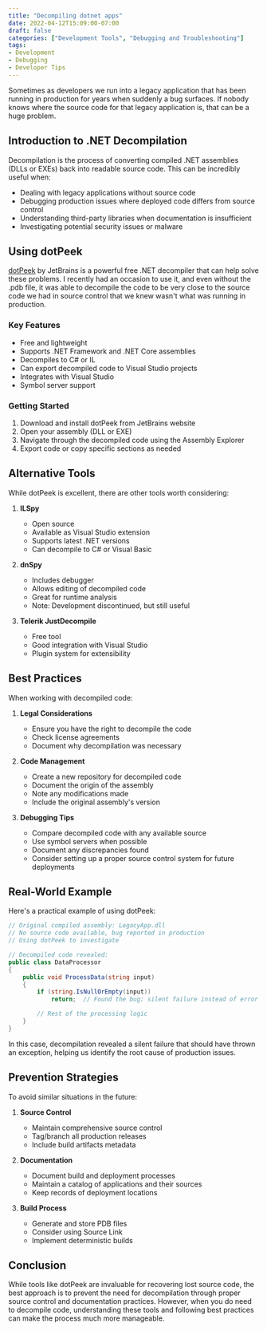 ```yaml
---
title: "Decompiling dotnet apps"
date: 2022-04-12T15:09:00-07:00
draft: false
categories: ["Development Tools", "Debugging and Troubleshooting"]
tags:
- Development
- Debugging
- Developer Tips
---
```


Sometimes as developers we run into a legacy application that has been running in production for years when suddenly a bug surfaces. If nobody knows where the source code for that legacy application is, that can be a huge problem.

## Introduction to .NET Decompilation

Decompilation is the process of converting compiled .NET assemblies (DLLs or EXEs) back into readable source code. This can be incredibly useful when:

- Dealing with legacy applications without source code
- Debugging production issues where deployed code differs from source control
- Understanding third-party libraries when documentation is insufficient
- Investigating potential security issues or malware

## Using dotPeek

[dotPeek](https://www.jetbrains.com/decompiler/) by JetBrains is a powerful free .NET decompiler that can help solve these problems. I recently had an occasion to use it, and even without the .pdb file, it was able to decompile the code to be very close to the source code we had in source control that we knew wasn't what was running in production.

### Key Features

- Free and lightweight
- Supports .NET Framework and .NET Core assemblies
- Decompiles to C# or IL
- Can export decompiled code to Visual Studio projects
- Integrates with Visual Studio
- Symbol server support

### Getting Started

1. Download and install dotPeek from JetBrains website
2. Open your assembly (DLL or EXE)
3. Navigate through the decompiled code using the Assembly Explorer
4. Export code or copy specific sections as needed

## Alternative Tools

While dotPeek is excellent, there are other tools worth considering:

1. **ILSpy**
   - Open source
   - Available as Visual Studio extension
   - Supports latest .NET versions
   - Can decompile to C# or Visual Basic

2. **dnSpy**
   - Includes debugger
   - Allows editing of decompiled code
   - Great for runtime analysis
   - Note: Development discontinued, but still useful

3. **Telerik JustDecompile**
   - Free tool
   - Good integration with Visual Studio
   - Plugin system for extensibility

## Best Practices

When working with decompiled code:

1. **Legal Considerations**
   - Ensure you have the right to decompile the code
   - Check license agreements
   - Document why decompilation was necessary

2. **Code Management**
   - Create a new repository for decompiled code
   - Document the origin of the assembly
   - Note any modifications made
   - Include the original assembly's version

3. **Debugging Tips**
   - Compare decompiled code with any available source
   - Use symbol servers when possible
   - Document any discrepancies found
   - Consider setting up a proper source control system for future deployments

## Real-World Example

Here's a practical example of using dotPeek:

```csharp
// Original compiled assembly: LegacyApp.dll
// No source code available, bug reported in production
// Using dotPeek to investigate

// Decompiled code revealed:
public class DataProcessor
{
    public void ProcessData(string input)
    {
        if (string.IsNullOrEmpty(input))
            return;  // Found the bug: silent failure instead of error

        // Rest of the processing logic
    }
}
```

In this case, decompilation revealed a silent failure that should have thrown an exception, helping us identify the root cause of production issues.

## Prevention Strategies

To avoid similar situations in the future:

1. **Source Control**
   - Maintain comprehensive source control
   - Tag/branch all production releases
   - Include build artifacts metadata

2. **Documentation**
   - Document build and deployment processes
   - Maintain a catalog of applications and their sources
   - Keep records of deployment locations

3. **Build Process**
   - Generate and store PDB files
   - Consider using Source Link
   - Implement deterministic builds

## Conclusion

While tools like dotPeek are invaluable for recovering lost source code, the best approach is to prevent the need for decompilation through proper source control and documentation practices. However, when you do need to decompile code, understanding these tools and following best practices can make the process much more manageable.